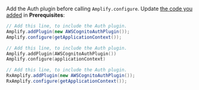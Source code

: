 Add the Auth plugin before calling `Amplify.configure`. Update [the code you added](~/lib/project-setup/create-application.md#n4-initialize-amplify-in-the-application) in **Prerequisites**: 

<amplify-block-switcher>
<amplify-block name="Java">
  
```java
// Add this line, to include the Auth plugin.
Amplify.addPlugin(new AWSCognitoAuthPlugin());
Amplify.configure(getApplicationContext());
```

</amplify-block>
<amplify-block name="Kotlin">

```kotlin
// Add this line, to include the Auth plugin.
Amplify.addPlugin(AWSCognitoAuthPlugin())
Amplify.configure(applicationContext)
```

</amplify-block>
<amplify-block name="RxJava">

```java
// Add this line, to include the Auth plugin.
RxAmplify.addPlugin(new AWSCognitoAuthPlugin());
RxAmplify.configure(getApplicationContext());
```

</amplify-block>
</amplify-block-switcher>
